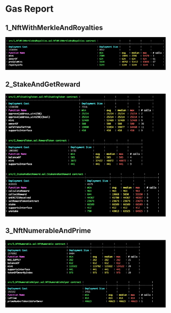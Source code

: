 # Gas Report

## 1_NftWithMerkleAndRoyalties

![Alt text](images/1_NftWithMerkleAndRoyalties_gas_report.png)

## 2_StakeAndGetReward

![Alt text](images/2_StakeAndGetReward_gas_report.png)

## 3_NftNumerableAndPrime

![Alt text](images/3_NftNumerableAndPrime_gas_report.png)